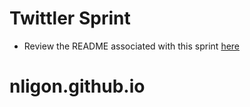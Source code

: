 # Twittler Sprint
- Review the README associated with this sprint [here](http://fulcrum.hackreactor.com/content/sprint-twittler.html)
# nligon.github.io
